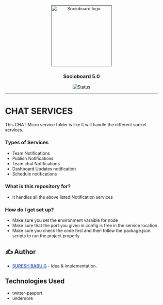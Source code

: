 <p align="center">
  <a href="" rel="noopener">
 <img width=200px height=200px src="https://i.imgur.com/p0px2iu.png" alt="Socioboard logo"></a>
</p>

<h3 align="center">Socioboard 5.0</h3>

<div align="center">

[![Status](https://img.shields.io/badge/status-active-success.svg)]()

</div>

---

# CHAT SERVICES

This CHAT Micro service folder is like It will handle the different socket services.

### Types of Services

- Team Notifications
- Publish Notifications
- Team chat Notifications
- Dashboard Updates notification
- Schedule notifications

### What is this repository for?

- It handles all the above listed Notification services

### How do I get set up?

- Make sure you set the environment varaible for node
- Make sure that the port you given in config is free in the service location
- Make sure you check the code first and then follow the package.json scripts to run the project properly

## ✍️ Author

- [<b style="color:royalblue">SURESH BABU G</b>](https://github.com/sureshbabu1995) - Idea & Implementation.

## Technologies Used

- twitter-pasport
- undersore
